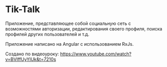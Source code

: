 # Tik-Talk

Приложение, представляющее собой социальную сеть с возможностями авторизации, редактирования своего профиля, поиска профилей других пользователей и т.д.

Приложение написано на Angular с использованием RxJs.

Создано по видеоуроку: https://www.youtube.com/watch?v=BVIffUyYlUk&t=7210s

